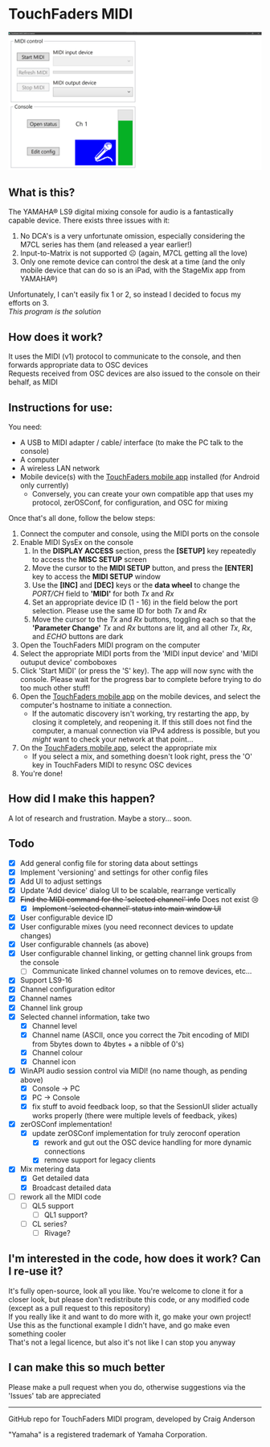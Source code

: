 # TouchFaders MIDI
![Screenshot of application](/Screenshot.png?raw=true "TouchFaders MIDI application")
## What is this?
The YAMAHA® LS9 digital mixing console for audio is a fantastically capable device. There exists three issues with it:

1. No DCA's is a very unfortunate omission, especially considering the M7CL series has them (and released a year earlier!)
1. Input-to-Matrix is not supported ☹ (again, M7CL getting all the love)
1. Only one remote device can control the desk at a time (and the only mobile device that can do so is an iPad, with the StageMix app from YAMAHA®)

Unfortunately, I can't easily fix 1 or 2, so instead I decided to focus my efforts on 3.  
*This program is the solution*

## How does it work?
It uses the MIDI (v1) protocol to communicate to the console, and then forwards appropriate data to OSC devices  
Requests received from OSC devices are also issued to the console on their behalf, as MIDI

## Instructions for use:
You need:
* A USB to MIDI adapter / cable/ interface (to make the PC talk to the console)
* A computer
* A wireless LAN network
* Mobile device(s) with the [TouchFaders mobile app](http://github.com/theonlytechnohead/TouchFaders_APP) installed (for Android only currently)
  * Conversely, you can create your own compatible app that uses my protocol, zerOSConf, for configuration, and OSC for mixing

Once that's all done, follow the below steps:
1. Connect the computer and console, using the MIDI ports on the console
1. Enable MIDI SysEx on the console
    1. In the __DISPLAY ACCESS__ section, press the __[SETUP]__ key repeatedly to access the __MISC SETUP__ screen
    1. Move the cursor to the __MIDI SETUP__ button, and press the __[ENTER]__ key to access the __MIDI SETUP__ window
    1. Use the __[INC]__ and __[DEC]__ keys or the __data wheel__ to change the *PORT/CH* field to __'MIDI'__ for both *Tx* and *Rx*
    1. Set an appropriate device ID (1 - 16) in the field below the port selection. Please use the same ID for both *Tx* and *Rx*
    1. Move the cursor to the *Tx* and *Rx* buttons, toggling each so that the __'Parameter Change'__ *Tx* and *Rx* buttons are lit, and all other *Tx*, *Rx*, and *ECHO* buttons are dark
1. Open the TouchFaders MIDI program on the computer
1. Select the appropriate MIDI ports from the 'MIDI input device' and 'MIDI outuput device' comboboxes
1. Click 'Start MIDI' (or press the 'S' key). The app will now sync with the console. Please wait for the progress bar to complete before trying to do too much other stuff!
1. Open the [TouchFaders mobile app](http://github.com/theonlytechnohead/TouchFaders_APP) on the mobile devices, and select the computer's hostname to initiate a connection.
	* If the automatic discovery isn't working, try restarting the app, by closing it completely, and reopening it. If this still does not find the computer, a manual connection via IPv4 address is possible, but you *might* want to check your network at that point...
1. On the [TouchFaders mobile app](http://github.com/theonlytechnohead/TouchFaders_APP), select the appropriate mix
	* If you select a mix, and something doesn't look right, press the 'O' key in TouchFaders MIDI to resync OSC devices
1. You're done!

## How did I make this happen?
A lot of research and frustration.
Maybe a story... soon.

## Todo
- [x] Add general config file for storing data about settings
- [x] Implement 'versioning' and settings for other config files
- [x] Add UI to adjust settings
- [x] Update 'Add device' dialog UI to be scalable, rearrange vertically
- [x] ~~Find the MIDI command for the 'selected channel' info~~ Does not exist 😢
  - [x] ~~Implement 'selected channel' status into main window UI~~
- [x] User configurable device ID
- [X] User configurable mixes (you need reconnect devices to update changes)
- [x] User configurable channels (as above)
- [x] User configurable channel linking, or getting channel link groups from the console
  - [ ] Communicate linked channel volumes on to remove devices, etc...
- [x] Support LS9-16
- [x] Channel configuration editor
 - [x] Channel names
 - [x] Channel link group
- [x] Selected channel information, take two
  - [x] Channel level
  - [x] Channel name (ASCII, once you correct the 7bit encoding of MIDI from 5bytes down to 4bytes + a nibble of 0's)
  - [x] Channel colour
  - [x] Channel icon
- [x] WinAPI audio session control via MIDI! (no name though, as pending above)
  - [x] Console -> PC
  - [x] PC -> Console
  - [x] fix stuff to avoid feedback loop, so that the SessionUI slider actually works properly (there were multiple levels of feedback, yikes)
- [x] zerOSConf implementation!
  - [x] update zerOSConf implementation for truly zeroconf operation
    - [x] rework and gut out the OSC device handling for more dynamic connections
    - [x] remove support for legacy clients
- [x] Mix metering data
  - [x] Get detailed data
  - [x] Broadcast detailed data
- [ ] rework all the MIDI code
  - [ ] QL5 support
    - [ ] QL1 support?
  - [ ] CL series?
    - [ ] Rivage?

## I'm interested in the code, how does it work? Can I re-use it?
It's fully open-source, look all you like.
You're welcome to clone it for a closer look, but please don't redistribute this code, or any modified code (except as a pull request to this repository)  
If you really like it and want to do more with it, go make your own project! Use this as the functional example I didn't have, and go make even something cooler  
That's not a legal licence, but also it's not like I can stop you anyway

## I can make this so much better
Please make a pull request when you do, otherwise suggestions via the 'Issues' tab are appreciated

---
GitHub repo for TouchFaders MIDI program, developed by Craig Anderson

"Yamaha" is a registered trademark of Yamaha Corporation.
